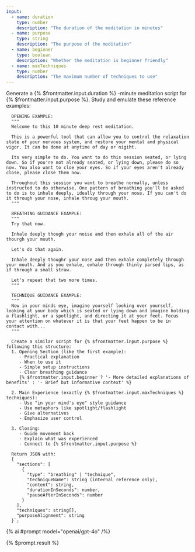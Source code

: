 ```yaml
---
input:
  - name: duration
    type: number
    description: "The duration of the meditation in minutes"
  - name: purpose
    type: string
    description: "The purpose of the meditation"
  - name: beginner
    type: boolean
    description: "Whether the meditation is beginner friendly"
  - name: maxTechniques
    type: number
    description: "The maximum number of techniques to use"
---
```


Generate a {% $frontmatter.input.duration %} -minute meditation script for {% $frontmatter.input.purpose %}. Study and emulate these reference examples:
  
      OPENING EXAMPLE:
      """
      Welcome to this 10 minute deep rest meditation.
      
      This is a powerful tool that can allow you to control the relaxation state of your nervous system, and restore your mental and physical vigor. It can be done at anytime of day or nigiht.
  
      Its very simple to do. You want to do this session seated, or lying down. So if you're not already seated, or lying down, please do so now. You also want to cloe your eyes. So if your eyes aren't already close, please close them now.
  
      Throughout this session you want to breathe normally, unless instructed to do otherwise. One pattern of breathing you'll be asked to do is to inhale deeply, ideally through your nose. If you can't do it through your nose, inhale throug your mouth.
      """
  
      BREATHING GUIDANCE EXAMPLE:
      """
      Try that now.
  
      Inhale deeply though your noise and then exhale all of the air thourgh your mouth.
  
      Let's do that again.
  
      Inhale deeply thoughr your nose and then exhale completely through your mouth. And as you exhale, exhale through thinly parsed lips, as if through a small straw.
  
      Let's repeat that two more times.
      """
  
      TECHNIQUE GUIDANCE EXAMPLE:
      """
      Now in your minds eye, imagine yourself looking over yourself, looking at your body which is seated or lying down and imagine holding a flashlight, or a spotlight, and directing it at your feet. Focus your attention on whatever it is that your feet happen to be in contact with...
      """
  
      Create a similar script for {% $frontmatter.input.purpose %} following this structure:
      1. Opening Section (like the first example):
         - Practical explanation
         - When to use it
         - Simple setup instructions
         - Clear breathing guidance
         {% $frontmatter.input.beginner ? '- More detailed explanations of benefits' : '- Brief but informative context' %}
  
      2. Main Experience (exactly {% $frontmatter.input.maxTechniques %} techniques):
         - Use "in your mind's eye" style guidance
         - Use metaphors like spotlight/flashlight
         - Give alternatives
         - Emphasize user control
  
      3. Closing:
         - Guide movement back
         - Explain what was experienced
         - Connect to {% $frontmatter.input.purpose %}
  
      Return JSON with:
      {
        "sections": [
          {
            "type": "breathing" | "technique",
            "techniqueName": string (internal reference only),
            "content": string,
            "durationInSeconds": number,
            "pauseAfterInSeconds": number
          }
        ],
        "techniques": string[],
        "purposeAlignment": string
      }`;

{% ai #prompt model="openai/gpt-4o" /%}

{% $prompt.result %}